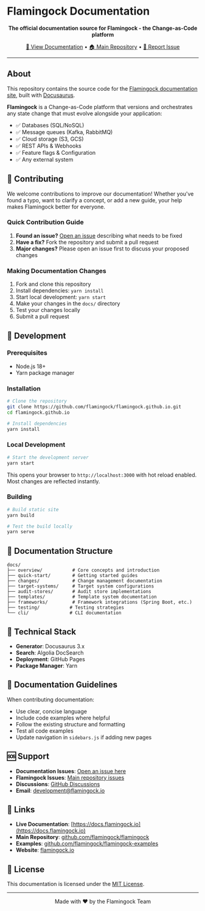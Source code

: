 # Flamingock Documentation

<p align="center">
  <strong>The official documentation source for Flamingock - the Change-as-Code platform</strong>
</p>

<p align="center">
  <a href="https://docs.flamingock.io">📖 View Documentation</a> •
  <a href="https://github.com/flamingock/flamingock">🏠 Main Repository</a> •
  <a href="https://github.com/flamingock/flamingock.github.io/issues">🐛 Report Issue</a>
</p>

---

## About

This repository contains the source code for the [Flamingock documentation site](https://docs.flamingock.io), built with [Docusaurus](https://docusaurus.io/).

**Flamingock** is a Change-as-Code platform that versions and orchestrates any state change that must evolve alongside your application:
- ✅ Databases (SQL/NoSQL)
- ✅ Message queues (Kafka, RabbitMQ)
- ✅ Cloud storage (S3, GCS)
- ✅ REST APIs & Webhooks
- ✅ Feature flags & Configuration
- ✅ Any external system

## 🤝 Contributing

We welcome contributions to improve our documentation! Whether you've found a typo, want to clarify a concept, or add a new guide, your help makes Flamingock better for everyone.

### Quick Contribution Guide

1. **Found an issue?** [Open an issue](https://github.com/flamingock/flamingock.github.io/issues/new) describing what needs to be fixed
2. **Have a fix?** Fork the repository and submit a pull request
3. **Major changes?** Please open an issue first to discuss your proposed changes

### Making Documentation Changes

1. Fork and clone this repository
2. Install dependencies: `yarn install`
3. Start local development: `yarn start`
4. Make your changes in the `docs/` directory
5. Test your changes locally
6. Submit a pull request

## 🚀 Development

### Prerequisites

- Node.js 18+
- Yarn package manager

### Installation

```bash
# Clone the repository
git clone https://github.com/flamingock/flamingock.github.io.git
cd flamingock.github.io

# Install dependencies
yarn install
```

### Local Development

```bash
# Start the development server
yarn start
```

This opens your browser to `http://localhost:3000` with hot reload enabled. Most changes are reflected instantly.

### Building

```bash
# Build static site
yarn build

# Test the build locally
yarn serve
```

## 📁 Documentation Structure

```
docs/
├── overview/           # Core concepts and introduction
├── quick-start/        # Getting started guides
├── changes/            # Change management documentation
├── target-systems/     # Target system configurations
├── audit-stores/       # Audit store implementations
├── templates/          # Template system documentation
├── frameworks/         # Framework integrations (Spring Boot, etc.)
├── testing/           # Testing strategies
└── cli/               # CLI documentation
```

## 🔧 Technical Stack

- **Generator**: Docusaurus 3.x
- **Search**: Algolia DocSearch
- **Deployment**: GitHub Pages
- **Package Manager**: Yarn

## 📝 Documentation Guidelines

When contributing documentation:

- Use clear, concise language
- Include code examples where helpful
- Follow the existing structure and formatting
- Test all code examples
- Update navigation in `sidebars.js` if adding new pages

## 🆘 Support

- **Documentation Issues**: [Open an issue here](https://github.com/flamingock/flamingock.github.io/issues)
- **Flamingock Issues**: [Main repository issues](https://github.com/flamingock/flamingock/issues)
- **Discussions**: [GitHub Discussions](https://github.com/flamingock/flamingock/discussions)
- **Email**: development@flamingock.io

## 🔗 Links

- **Live Documentation**: [https://docs.flamingock.io](https://docs.flamingock.io)
- **Main Repository**: [github.com/flamingock/flamingock](https://github.com/flamingock/flamingock)
- **Examples**: [github.com/flamingock/flamingock-examples](https://github.com/flamingock/flamingock-examples)
- **Website**: [flamingock.io](https://flamingock.io)

## 📄 License

This documentation is licensed under the [MIT License](LICENSE).

---

<p align="center">
  Made with ❤️ by the Flamingock Team
</p>